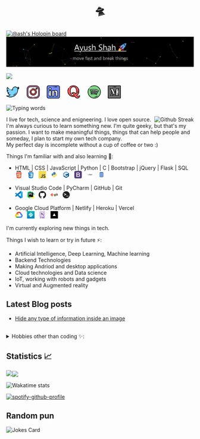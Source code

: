# <p align="center">🛸</p>

[![@ash's Holopin board](https://holopin.io/api/user/board?user=ash)](https://holopin.io/@ash)
![banner gif](/assets/profile-banner.gif)

![](https://komarev.com/ghpvc/?username=AyushShahh&color=dc143c)
<p align="left">
<a href="https://twitter.com/ayushshah__" target="_blank" rel="noopener noreferrer"><img src="assets/png/twitter.png" height=35"/></a>  
&nbsp;&nbsp;&nbsp; <a href="https://www.instagram.com/ayushshah__/" target="_blank" rel="noopener noreferrer"><img src="assets/png/instagram.png" height="35"/></a>
&nbsp;&nbsp;&nbsp; <a href="https://www.linkedin.com/in/ayushshahhh/" target="_blank" rel="noopener noreferrer"><img src="assets/png/linkedin.png" height="35"/></a>
&nbsp;&nbsp;&nbsp; <a href="https://www.quora.com/profile/Ayush-Shah-133/" target="_blank" rel="noopener noreferrer"><img src="assets/png/quora.png" height="35"/></a>
&nbsp;&nbsp;&nbsp; <a href="https://open.spotify.com/user/mkxf4wwjr521oe9hjrvjbm4f6" target="_blank" rel="noopener noreferrer"><img src="assets/png/spotify.png" height="35"/></a>
&nbsp;&nbsp;&nbsp; <a href="https://ayush-shah.medium.com" target="_blank" rel="noopener noreferrer"><img src="assets/png/medium.png" height="35"/></a>
</p>
  
![Typing words](https://readme-typing-svg.herokuapp.com?font=Oswald&color=FF9F00&size=25&lines=Aspiring+Computer+Scientist;Techie;Amateur+programmer;Open+Source;Geek;Tinkerer;Wannabe+Entrepreneur;To+be+Billionaire+%26+Philanthropist;Thinking+out+of+the+box)

<img align="right" alt="Github Streak" src="https://github-readme-streak-stats.herokuapp.com/?user=AyushShahh&theme=highcontrast&hide_border=true">

I live for tech, science and enigneering. I love open source. I'm always curious to learn something new. I'm quite geeky, but that's my passion. I want to make meaningful things, things that can help people and someday, I plan to start my own tech company.<br>My perfect day is incomplete without a cup of coffee or two :)

Things I'm familiar with and also learning 🌱:
- HTML | CSS | JavaScript | Python | C | Bootstrap | jQuery | Flask | SQL<br>
<a href="https://developer.mozilla.org/en-US/docs/Web/HTML" target="_blank" rel="noopener noreferrer"><img height="20" src="https://raw.githubusercontent.com/github/explore/80688e429a7d4ef2fca1e82350fe8e3517d3494d/topics/html/html.png"></a>&nbsp;&nbsp;
<a href="https://developer.mozilla.org/en-US/docs/Web/CSS" target="_blank" rel="noopener noreferrer"><img height="20" src="https://raw.githubusercontent.com/github/explore/80688e429a7d4ef2fca1e82350fe8e3517d3494d/topics/css/css.png"></a>&nbsp;&nbsp;
<a href="https://developer.mozilla.org/en-US/docs/Web/JavaScript" target="_blank" rel="noopener noreferrer"><img height="20" src="https://raw.githubusercontent.com/github/explore/80688e429a7d4ef2fca1e82350fe8e3517d3494d/topics/javascript/javascript.png"></a>&nbsp;&nbsp;
<a href="https://www.python.org/" target="_blank" rel="noopener noreferrer"><img height="20" src="https://raw.githubusercontent.com/github/explore/80688e429a7d4ef2fca1e82350fe8e3517d3494d/topics/python/python.png"></a>&nbsp;&nbsp;
<a href="https://en.wikipedia.org/wiki/C_(programming_language)" target="_blank" rel="noopener noreferrer"><img height="20" src="https://raw.githubusercontent.com/github/explore/f3e22f0dca2be955676bc70d6214b95b13354ee8/topics/c/c.png"></a>&nbsp;&nbsp;
<a href="https://getbootstrap.com/" target="_blank" rel="noopener noreferrer"><img height="20" src="https://raw.githubusercontent.com/github/explore/80688e429a7d4ef2fca1e82350fe8e3517d3494d/topics/bootstrap/bootstrap.png"></a>&nbsp;&nbsp;
<a href="https://jquery.com/" target="_blank" rel="noopener noreferrer"><img height="20" src="https://raw.githubusercontent.com/github/explore/80688e429a7d4ef2fca1e82350fe8e3517d3494d/topics/jquery/jquery.png"></a>&nbsp;&nbsp;
<a href="https://en.wikipedia.org/wiki/SQL" target="_blank" rel="noopener noreferrer"><img height="20" src="https://raw.githubusercontent.com/github/explore/80688e429a7d4ef2fca1e82350fe8e3517d3494d/topics/sql/sql.png"></a>

- Visual Studio Code | PyCharm | GitHub | Git<br>
<a href="https://code.visualstudio.com/docs" target="_blank" rel="noopener noreferrer"><img height="20" src="https://raw.githubusercontent.com/github/explore/bbd48b997e8d0bef63f676eca4da5e1f76487b56/topics/visual-studio-code/visual-studio-code.png"></a>&nbsp;&nbsp;
<a href="https://www.jetbrains.com/pycharm/" target="_blank" rel="noopener noreferrer"><img height="20" src="https://raw.githubusercontent.com/github/explore/d8574c7bce27faa27fb879bca56dfe351ee66efd/topics/pycharm/pycharm.png"></a>&nbsp;&nbsp;
<a href="https://github.com/about" target="_blank" rel="noopener noreferrer"><img height="20" src="https://raw.githubusercontent.com/github/explore/78df643247d429f6cc873026c0622819ad797942/topics/github/github.png"></a>&nbsp;&nbsp;
<a href="https://git-scm.com/" target="_blank" rel="noopener noreferrer"><img height="20" src="https://raw.githubusercontent.com/github/explore/80688e429a7d4ef2fca1e82350fe8e3517d3494d/topics/git/git.png"></a>&nbsp;&nbsp;
<a href="https://en.wikipedia.org/wiki/Command-line_interface" target="_blank" rel="noopener noreferrer"><img height="20" src="https://raw.githubusercontent.com/github/explore/d92924b1d925bb134e308bd29c9de6c302ed3beb/topics/terminal/terminal.png"></a>

- Google Cloud Platform | Netlify | Heroku | Vercel<br>
<a href="https://cloud.google.com/" target="_blank" rel="noopener noreferrer"><img height="20" src="https://raw.githubusercontent.com/github/explore/08e8077e6cd7375c007c6fd6ac8cced5d7738494/topics/google-cloud/google-cloud.png"></a>&nbsp;&nbsp;
<a href="https://www.netlify.com/" target="_blank" rel="noopener noreferrer"><img height="20" src="https://raw.githubusercontent.com/github/explore/f23f0ddbe494d51a2a8543f46bbe3ede37e5c609/topics/netlify/netlify.png"></a>&nbsp;&nbsp;
<a href="https://www.heroku.com/" target="_blank" rel="noopener noreferrer"><img height="20" src="https://raw.githubusercontent.com/github/explore/cb661bc288627f05a5ac4187b00495fd8048c9fa/topics/heroku/heroku.png"></a>&nbsp;&nbsp;
<a href="https://www.heroku.com/" target="_blank" rel="noopener noreferrer"><img height="20" src="https://raw.githubusercontent.com/github/explore/3c66f1237835e0b877190fbea528d0ebece7bccf/topics/vercel/vercel.png"></a>
  
I'm currently exploring new things in tech.

Things I wish to learn or try in future ⚡:
- Artificial Intelligence, Deep Learning, Machine learning
- Backend Technologies
- Making Andriod and desktop applications
- Cloud technologies and Data science
- IoT, working with robots and gadgets
- Virtual and Augmented reality

## Latest Blog posts
<!-- BLOG-POST-LIST:START -->
- [Hide any type of information inside an image](https://ayush-shah.medium.com/hide-any-type-of-information-inside-an-image-on-your-computer-7e2ce715515b?source=rss-492ffe5f5baa------2)
<!-- BLOG-POST-LIST:END -->
<br>

<details>
<summary>Hobbies other than coding ✨:</summary>

- Astronomy
- Playing piano
- Football
- Writing and reading
- Surf on internet
- Brainstorming ideas or something
- Learning new things
- Chess
</details>

## Statistics 📈
  
<img align="left" src="https://github-readme-stats.vercel.app/api/top-langs/?username=AyushShahh&langs_count=10&layout=compact&theme=vision-friendly-dark&bg_color=70,000000,000000,000000,000000,000000,130F40&hide_border=true" />
  
<img align="center" src="https://github-readme-stats.vercel.app/api?username=AyushShahh&show_icons=true&include_all_commits=true&count_private=true&theme=vision-friendly-dark&bg_color=0,000000,000000,130F40&hide_border=true" />
<br>
  
![Wakatime stats](https://github-readme-stats.vercel.app/api/wakatime?username=ayushshah&layout=compact&hide=Text&theme=vision-friendly-dark&custom_title=Development%20in%20last%207%20days&bg_color=70,000000,000000,000000,000000,000000,130F40&hide_border=true)

[![spotify-github-profile](https://spotify-github-profile.vercel.app/api/view?uid=mkxf4wwjr521oe9hjrvjbm4f6&cover_image=true&theme=default)](https://spotify-github-profile.vercel.app/api/view?uid=mkxf4wwjr521oe9hjrvjbm4f6&redirect=true)

## Random pun
![Jokes Card](https://readme-jokes.vercel.app/api)

<!--
**AyushShahh/AyushShahh** is a ✨ _special_ ✨ repository because its `README.md` (this file) appears on your GitHub profile.

Here are some ideas to get you started:

- 🔭 I’m currently working on ...
- 🌱 I’m currently learning ...
- 👯 I’m looking to collaborate on ...
- 🤔 I’m looking for help with ...
- 💬 Ask me about ...
- 📫 How to reach me: ...
- 😄 Pronouns: ...
- ⚡ Fun fact: ...
-->
